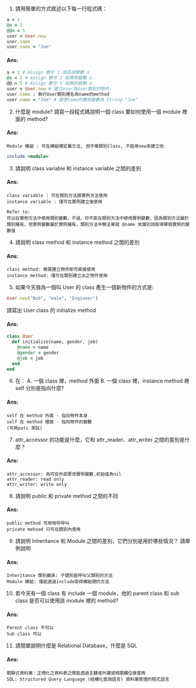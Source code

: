 1. 請用簡單的方式敘述以下每一行程式碼：

  ```ruby 
  a = 1 
  @a = 2
  @@a = 5
  user = User.new
  user.name
  user.name = "Joe"
  ```

  #### Ans: 
  ```ruby
  a = 1 # Assign 數字 1 給區域變數 a 
  @a = 2 # Assign 數字 2 給實例變數 a 
  @@ = 5 # Assign 數字 5 給類別變數 a 
  user = User.new # 建立user為User類別的物件
  user.name : 執行User類別裡名為name的method
  user.name = "Joe" # 變更name的實例變數為 String "Joe"
  ```

2. 什麼是 module? 請寫一段程式碼說明一個 class 要如何使用一個 module 裡面的 method?

  #### Ans:
  ```
  Module 模組 : 可在模組裡定義方法, 但不像類別Class, 不能用new來建立他
  ```
  ```ruby
  include <module>
  ```

3. 請說明 class variable 和 instance variable 之間的差別

  #### Ans:
  ```
  class variable : 可在類別方法跟實例方法使用
  instance variable : 僅可在實例建立後使用

  Refer to:
  可以在實例方法中使用類別變數，不過，你不能在類別方法中使用實例變數，因為類別方法屬於類別擁有，但實例變數屬於實例擁有，類別方法中無法單就 @name 來識別該取得哪個實例的變數值
  ```

4. 請說明 class method 和 instance method 之間的差別

  #### Ans:
  ```
  class method: 無需建立物件即可直接使用
  instance method: 僅可在類別建立出之物件使用
  ```

5. 如果今天我為一個叫 User 的 class 產生一個新物件的方式是:
  ```ruby
  User.new("Bob", "male", "Engineer")
  ```
請寫出 User class 的 initialize method

  #### Ans:
  ```ruby
  class User
    def initialize(name, gender, job)
      @name = name
      @gender = gender
      @job = job
    end
  end
  ```

6. 在：
  A.  一個 class 裡，method 外面
  B.  一個 class 裡，instance method 裡
  self 分別是指向什麼?

  #### Ans:
  ```
  self 在 method 外面 - 指向物件本身
  self 在 method 裡面 - 指向物件的變數
  (可用puts 測試)
  ```

7. attr_accessor 的功能是什麼，它和 attr_reader、attr_writer 之間的差別是什麼？

  #### Ans:
  ```
  attr_accessor: 為可從外部更改實例變數,初始值為nil
  attr_reader: read only
  attr_writer: write only
  ```

8. 請說明 public 和 private method 之間的不同

  #### Ans:
  ```
  public method 可用物件呼叫
  private mehood 只可在類別內使用
  ```

9. 請說明 Inheritance 和 Module 之間的差別，它們分別是用於哪些情況？ 請舉例說明

  #### Ans:
  ```
  Inheritance 類別繼承: 子類別能呼叫父類別的方法
  Module 模組: 僅能透過include取得模組裡的方法
  ```

10. 若今天有一個 class 有 include 一個 module，他的 parent class 和 sub class 是否可以使用該 module 裡的 method?

  #### Ans:
  ```
  Parent class 不可以
  Sub class 可以
  ```

11. 請間單說明什麼是 Relational Database，什麼是 SQL

  #### Ans:
  ```
  關聯式資料庫：正規化之資料表之間能透過主鍵或外鍵或相關欄位做查詢
  SQL: Structured Query Language (結構化查詢語言) 資料庫管理的程式語言
  ```
